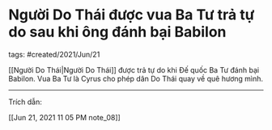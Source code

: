 # Người Do Thái được vua Ba Tư trả tự do sau khi ông đánh bại Babilon

tags: #created/2021/Jun/21

[[Người Do Thái|Người Do Thái]] được trả tự do khi Đế quốc Ba Tư đánh bại Babilon. Vua Ba Tư là Cyrus cho phép dân Do Thái quay về quê hương mình.

---

Trích dẫn:

[[Jun 21, 2021 11 05 PM note_08]]